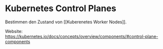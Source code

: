 # Kubernetes Control Planes

Bestimmen den Zustand von [[Kuberenetes Worker Nodes]].

Website: <https://kubernetes.io/docs/concepts/overview/components/#control-plane-components>